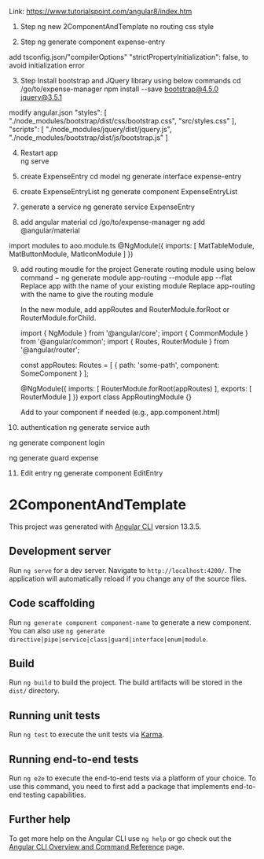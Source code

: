 Link: https://www.tutorialspoint.com/angular8/index.htm

1. Step
ng new 2ComponentAndTemplate
no routing
css style

2. Step
ng generate component expense-entry

add tsconfig.json/"compilerOptions" "strictPropertyInitialization": false, to avoid initialization error


3. Step
Install bootstrap and JQuery library using below commands
cd /go/to/expense-manager
npm install --save bootstrap@4.5.0 jquery@3.5.1

modify angular.json
 "styles": [
              "./node_modules/bootstrap/dist/css/bootstrap.css", "src/styles.css"
            ],
            "scripts": [
               "./node_modules/jquery/dist/jquery.js", "./node_modules/bootstrap/dist/js/bootstrap.js"
            ]

4. Restart app		
ng serve	

5. create ExpenseEntry
cd model
ng generate interface expense-entry

6. create ExpenseEntryList
ng generate component ExpenseEntryList

7. generate a service
ng generate service ExpenseEntry

8. add angular material
cd /go/to/expense-manager
ng add @angular/material

import modules to aoo.module.ts
@NgModule({
  imports: [
    MatTableModule,
    MatButtonModule,
    MatIconModule
  ]
})

9. add routing moudle for the project
Generate routing module using below command −
    ng generate module app-routing --module app --flat
        Replace app with the name of your existing module
        Replace app-routing with the name to give the routing module

    In the new module, add appRoutes and RouterModule.forRoot or RouterModule.forChild.

    import { NgModule } from '@angular/core';
    import { CommonModule } from '@angular/common';
    import { Routes, RouterModule } from '@angular/router';

    const appRoutes: Routes = [
        { path: 'some-path', component: SomeComponent }
    ];

    @NgModule({
        imports: [
            RouterModule.forRoot(appRoutes)
        ],
        exports: [
            RouterModule
        ]
    })
    export class AppRoutingModule {}

    Add <router-outlet></router-outlet> to your component if needed (e.g., app.component.html)

10. authentication
ng generate service auth

ng generate component login

ng generate guard expense

11. Edit entry
ng generate component EditEntry

# 2ComponentAndTemplate

This project was generated with [Angular CLI](https://github.com/angular/angular-cli) version 13.3.5.

## Development server

Run `ng serve` for a dev server. Navigate to `http://localhost:4200/`. The application will automatically reload if you change any of the source files.

## Code scaffolding

Run `ng generate component component-name` to generate a new component. You can also use `ng generate directive|pipe|service|class|guard|interface|enum|module`.

## Build

Run `ng build` to build the project. The build artifacts will be stored in the `dist/` directory.

## Running unit tests

Run `ng test` to execute the unit tests via [Karma](https://karma-runner.github.io).

## Running end-to-end tests

Run `ng e2e` to execute the end-to-end tests via a platform of your choice. To use this command, you need to first add a package that implements end-to-end testing capabilities.

## Further help

To get more help on the Angular CLI use `ng help` or go check out the [Angular CLI Overview and Command Reference](https://angular.io/cli) page.
